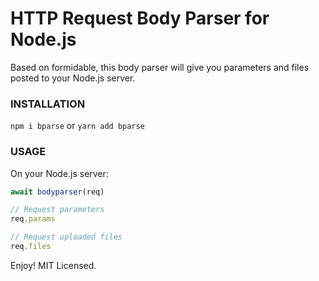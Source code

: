 # HTTP Request Body Parser for Node.js

Based on formidable, this body parser will give you parameters and files posted to your Node.js server.

### INSTALLATION
```npm i bparse``` or ```yarn add bparse```

### USAGE
On your Node.js server:
```javascript
await bodyparser(req)

// Request parameters
req.params

// Request uploaded files
req.files
```
Enjoy! MIT Licensed.
